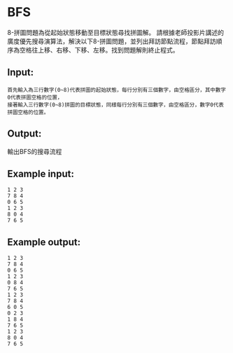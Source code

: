 # BFS
8-拼圖問題為從起始狀態移動至目標狀態尋找拼圖解。
請根據老師投影片講述的廣度優先搜尋演算法，解決以下8-拼圖問題，並列出拜訪節點流程，節點拜訪順序為空格往上移、右移、下移、左移。找到問題解則終止程式。

## Input:
    首先輸入為三行數字(0~8)代表拼圖的起始狀態，每行分別有三個數字，由空格區分，其中數字0代表拼圖空格的位置，
    接著輸入三行數字(0~8)拼圖的目標狀態，同樣每行分別有三個數字，由空格區分，數字0代表拼圖空格的位置。

## Output:
輸出BFS的搜尋流程

## Example input:
    1 2 3
    7 8 4
    0 6 5
    1 2 3
    8 0 4
    7 6 5
## Example output:
    1 2 3
    7 8 4
    0 6 5
    1 2 3
    0 8 4
    7 6 5
    1 2 3
    7 8 4
    6 0 5
    0 2 3
    1 8 4
    7 6 5
    1 2 3
    8 0 4
    7 6 5
